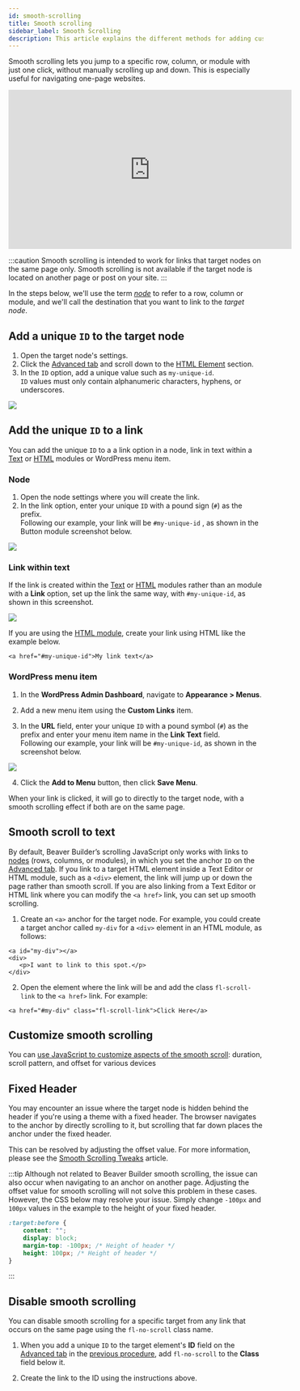 ```yaml
---
id: smooth-scrolling
title: Smooth scrolling
sidebar_label: Smooth Scrolling
description: This article explains the different methods for adding custom code to Beaver Builder layouts.
---
```


Smooth scrolling lets you jump to a specific row, column, or module with just one click, without manually scrolling up and down. This is especially useful for navigating one-page websites.

<div className="embed-responsive embed-responsive-16by9">
<iframe width="560" height="315" src="https://www.youtube-nocookie.com/embed/Aatomn_Nxuc" title="YouTube video player" frameBorder="0" allow="accelerometer; autoplay; clipboard-write; encrypted-media; gyroscope; picture-in-picture" allowFullScreen></iframe>
</div>

:::caution
Smooth scrolling is intended to work for links that target nodes on the same page only. Smooth scrolling is not available if the target node is located on another page or post on your site.
:::

In the steps below, we'll use the term [*node*](getting-started/how-it-works.md#nodes) to refer to a row, column or module, and we'll call the destination that you want to link to the *target node*.

## Add a unique `ID` to the target node

1. Open the target node's settings.
2. Click the [Advanced tab](advanced-tab/index.md) and scroll down to the [HTML Element](advanced-tab/html-element.md#id) section.
3. In the `ID` option, add a unique value such as `my-unique-id`.   
`ID` values must only contain alphanumeric characters, hyphens, or underscores.

![](/img/beaver-builder/basics--smooth-scrolling--1.jpg)

## Add the unique `ID` to a link

You can add the unique `ID` to a a link option in a node, link in text within a [Text](module/text.md) or [HTML](modules/html.md) modules or WordPress menu item.

### Node

1. Open the node settings where you will create the link.
2. In the link option, enter your unique `ID` with a pound sign (`#`) as the prefix.  
  Following our example, your link will be `#my-unique-id` , as shown in the Button module screenshot below.  
  
  ![](/img/beaver-builder/basics--smooth-scrolling--2.jpg)

### Link within text

If the link is created within the [Text](module/text.md) or [HTML](modules/html.md) modules rather than an module with a **Link** option, set up the link the same way, with `#my-unique-id`, as shown in this screenshot.

![](/img/beaver-builder/basics--smooth-scrolling--3.jpg)

If you are using the [HTML module](modules/html.md), create your link using HTML like the example below.

```markup
<a href="#my-unique-id">My link text</a>
```

### WordPress menu item

1. In the **WordPress Admin Dashboard**, navigate to **Appearance > Menus**.

2. Add a new menu item using the **Custom Links** item.

3. In the **URL** field, enter your unique `ID` with a pound symbol (`#`) as the prefix and enter your menu item name in the **Link Text** field.  
  Following our example, your link will be `#my-unique-id`, as shown in the screenshot below.  
  
  ![](/img/beaver-builder/basics--smooth-scrolling--4.jpg)

4. Click the **Add to Menu** button, then click **Save Menu**.

When your link is clicked, it will go to directly to the target node, with a smooth scrolling effect if both are on the same page.

## Smooth scroll to text

By default, Beaver Builder’s scrolling JavaScript only works with links to [nodes](getting-started/how-it-works.md#nodes) (rows, columns, or modules), in which you set the anchor `ID` on the [Advanced tab](advanced-tab/index.md). If you link to a target HTML element inside a Text Editor or HTML module, such as a `<div>` element, the link will jump up or down the page rather than smooth scroll. If you are also linking from a Text Editor or HTML link where you can modify the `<a href>` link, you can set up smooth scrolling.

1. Create an `<a>` anchor for the target node. For example, you could create a target anchor called `my-div` for a `<div>` element in an HTML module, as follows:

  ```markup
  <a id="my-div"></a>
  <div>
	 <p>I want to link to this spot.</p>
  </div>
  ```

2. Open the element where the link will be and add the class `fl-scroll-link` to the `<a href>` link. For example:

  ```markup
  <a href="#my-div" class="fl-scroll-link">Click Here</a>
  ```

## Customize smooth scrolling

You can [use JavaScript to customize aspects of the smooth scroll](advanced/smooth-scrolling-tweaks.md): duration, scroll pattern, and offset for various devices

## Fixed Header

You may encounter an issue where the target node is hidden behind the header if you're using a theme with a fixed header. The browser navigates to the anchor by directly scrolling to it, but scrolling that far down places the anchor under the fixed header.

This can be resolved by adjusting the offset value. For more information, please see the [Smooth Scrolling Tweaks](advanced/smooth-scrolling-tweaks.md) article.

:::tip
Although not related to Beaver Builder smooth scrolling, the issue can also occur when navigating to an anchor on another page. Adjusting the offset value for smooth scrolling will not solve this problem in these cases. However, the CSS below may resolve your issue. Simply change `-100px` and `100px` values in the example to the height of your fixed header.

```css
:target:before {
	content: "";
	display: block;
	margin-top: -100px; /* Height of header */
	height: 100px; /* Height of header */
}
```
:::

## Disable smooth scrolling

You can disable smooth scrolling for a specific target from any link that occurs on the same page using the `fl-no-scroll` class name.

1. When you add a unique `ID` to the target element's **ID** field on the [Advanced tab](advanced-tab/index.md) in the [previous procedure](#add-a-unique-id-to-the-target-node), add `fl-no-scroll` to the **Class** field below it.

2. Create the link to the ID using the instructions above.
